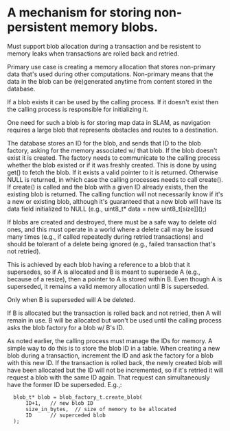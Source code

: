 # A mechanism for storing non-persistent memory blobs.

Must support blob allocation during a transaction and be resistent 
to memory leaks when transactions are rolled back and retried.

Primary use case is creating a memory allocation that stores non-primary 
data that's used during other computations. Non-primary means that the 
data in the blob can be (re)generated anytime from content stored in the 
database.

If a blob exists it can be used by the calling process.
If it doesn't exist then the calling process is responsible for 
initializing it.

One need for such a blob is for storing map data in SLAM, as navigation 
requires a large blob that represents obstacles and routes to a destination.

The database stores an ID for the blob, and sends that ID to the blob 
factory, asking for the memory associated w/ that blob. If the blob doesn't 
exist it is created. The factory needs to communicate to the calling process 
whether the blob existed or if it was freshly created.
This is done by using get() to fetch the blob. If it exists a valid pointer
to it is returned. Otherwise NULL is returned, in which case the calling
processes needs to call create(). If create() is called and
the blob with a given ID already exists, then the existing blob is returned.
The calling function will not necessarily know if it's a new or existing blob,
although it's guaranteed that a new blob will have its data field initialized
to NULL (e.g., uint8\_t\* data = new uint8\_t\[size]]();)


If blobs are created and destroyed, there must be a safe way to delete old 
ones, and this must operate in a world where a delete call may be issued 
many times (e.g., if called repeatedly during retried transactions) and 
should be tolerant of a delete being ignored (e.g., failed transaction 
that's not retried).

This is achieved by each blob having a reference to a blob that it 
supersedes, so if A is allocated and B is meant to supersede A (e.g., 
because of a resize), then a pointer to A is stored within B.
Even though A is superseded, it remains a valid memory allocation until 
B is superseded.

Only when B is superseded will A be deleted.

If B is allocated but the transaction is rolled back and not retried, 
then A will remain in use. B will be allocated but won't be used until 
the calling process asks the blob factory for a blob w/ B's ID.

As noted earlier, the calling process must manage the IDs for memory.
A simple way to do this is to store the blob ID in a table. When creating a new blob during a transaction, increment the ID and ask the factory for a blob with this new ID.
If the transaction is rolled back, the newly created blob will have been allocated but the ID will not be
incremented, so if it's retried it will request a blob with the same ID again.
That request can simultaneously have the former ID be superseded.
E.g.,:
```
  blob_t* blob = blob_factory_t.create_blob(
      ID+1,   // new blob ID
      size_in_bytes,  // size of memory to be allocated
      ID      // superceded blob
  );
```
